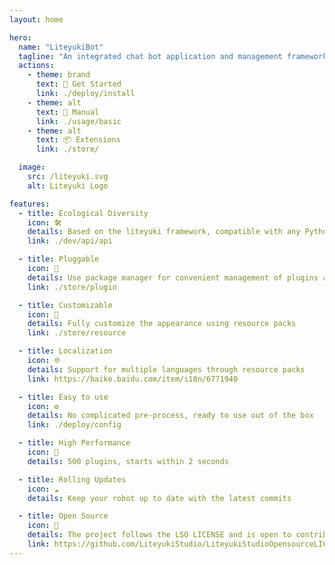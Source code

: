 ```yaml
---
layout: home

hero:
  name: "LiteyukiBot"
  tagline: "An integrated chat bot application and management framework"
  actions:
    - theme: brand
      text: 🚀 Get Started
      link: ./deploy/install
    - theme: alt
      text: 📖 Manual
      link: ./usage/basic
    - theme: alt
      text: 📦 Extensions
      link: ./store/

  image:
    src: /liteyuki.svg
    alt: Liteyuki Logo

features:
  - title: Ecological Diversity
    icon: 🛠️
    details: Based on the liteyuki framework, compatible with any Python bot framework and application
    link: ./dev/api/api

  - title: Pluggable
    icon: 🧩
    details: Use package manager for convenient management of plugins and resource packs
    link: ./store/plugin

  - title: Customizable
    icon: 🎨
    details: Fully customize the appearance using resource packs
    link: ./store/resource

  - title: Localization
    icon: 🌐
    details: Support for multiple languages through resource packs
    link: https://baike.baidu.com/item/i18n/6771940 

  - title: Easy to use
    icon: ⚙️
    details: No complicated pre-process, ready to use out of the box
    link: ./deploy/config

  - title: High Performance
    icon: 🚀
    details: 500 plugins, starts within 2 seconds

  - title: Rolling Updates
    icon: ☁️
    details: Keep your robot up to date with the latest commits

  - title: Open Source
    icon: 📄
    details: The project follows the LSO LICENSE and is open to contributions
    link: https://github.com/LiteyukiStudio/LiteyukiStudioOpensourceLICENSE
---
```

